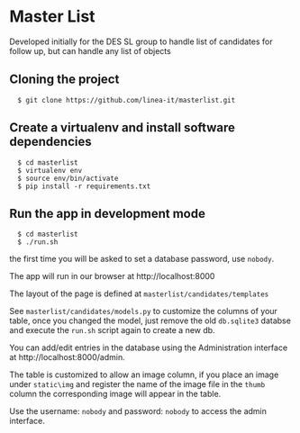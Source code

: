 # Master List

Developed initially for the DES SL group to handle list of candidates for follow up, but can handle any list of objects

## Cloning the project

```
  $ git clone https://github.com/linea-it/masterlist.git
```

## Create a virtualenv and install software dependencies
```
  $ cd masterlist
  $ virtualenv env
  $ source env/bin/activate
  $ pip install -r requirements.txt
```

## Run the app in development mode
```
  $ cd masterlist
  $ ./run.sh
```

the first time you will be asked to set a database password, use ```nobody```.


The app will run in our browser at http://localhost:8000

The layout of the page is defined at ```masterlist/candidates/templates```

See ```masterlist/candidates/models.py``` to customize the columns of your table, once you changed the model, just
remove the old ```db.sqlite3``` databse and execute the ```run.sh``` script again to create a new db.

You can add/edit entries in the database using the Administration interface at http://localhost:8000/admin.

The table is customized to allow an image column, if you place an image under ```static\img``` and register the name of
the image file in the ```thumb``` column the corresponding image will appear in the table.


 Use the username: ```nobody``` and password: ```nobody``` to access the admin interface.